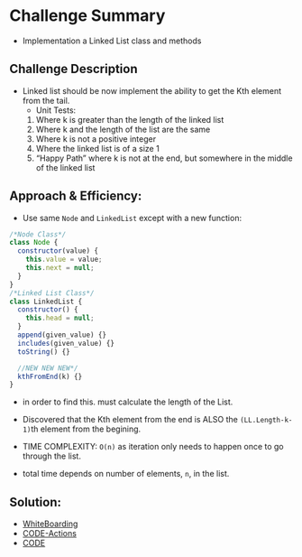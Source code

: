 # Challenge Summary

- Implementation a Linked List class and methods

## Challenge Description

- Linked list should be now implement the ability to get the Kth element from the tail.
  - Unit Tests:
  1. Where k is greater than the length of the linked list
  2. Where k and the length of the list are the same
  3. Where k is not a positive integer
  4. Where the linked list is of a size 1
  5. “Happy Path” where k is not at the end, but somewhere in the middle of the linked list

## Approach & Efficiency:

- Use same `Node` and `LinkedList` except with a new function:

```javascript
/*Node Class*/
class Node {
  constructor(value) {
    this.value = value;
    this.next = null;
  }
}
/*Linked List Class*/
class LinkedList {
  constructor() {
    this.head = null;
  }
  append(given_value) {}
  includes(given_value) {}
  toString() {}

  //NEW NEW NEW*/
  kthFromEnd(k) {}
}
```

- in order to find this. must calculate the length of the List.
- Discovered that the Kth element from the end is ALSO the `(LL.Length-k-1)`th element from the begining.

- TIME COMPLEXITY: `O(n)` as iteration only needs to happen once to go through the list.
- total time depends on number of elements, `n`, in the list.

## Solution:

- [WhiteBoarding]()
- [CODE-Actions](https://github.com/nacerillo/data-structures-and-algorithms-/actions)
- [CODE]()
